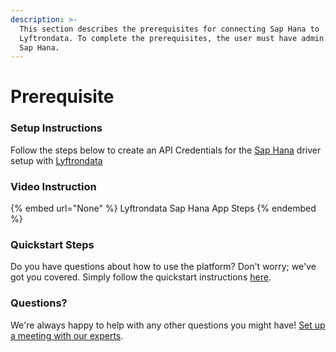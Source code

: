 ```yaml
---
description: >-
  This section describes the prerequisites for connecting Sap Hana to
  Lyftrondata. To complete the prerequisites, the user must have admin access to
  Sap Hana.
---
```


# Prerequisite

<mark style="color:blue;"></mark>

### Setup Instructions

Follow the steps below to create an API Credentials for the [Sap Hana](None) driver setup with [Lyftrondata](https://www.lyftrondata.com)

### Video Instruction

{% embed url="None" %}
Lyftrondata Sap Hana App Steps
{% endembed %}

### Quickstart Steps

Do you have questions about how to use the platform? Don't worry; we've got you covered. Simply follow the quickstart instructions [here](README.md).

### Questions? <a href="#questions" id="questions"></a>

We're always happy to help with any other questions you might have! [Set up a meeting with our experts](https://www.lyftrondata.com/book-a-meeting/).

